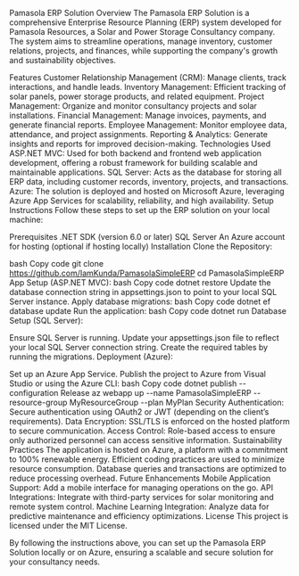 Pamasola ERP Solution
Overview
The Pamasola ERP Solution is a comprehensive Enterprise Resource Planning (ERP) system developed for Pamasola Resources, a Solar and Power Storage Consultancy company. The system aims to streamline operations, manage inventory, customer relations, projects, and finances, while supporting the company's growth and sustainability objectives.

Features
Customer Relationship Management (CRM): Manage clients, track interactions, and handle leads.
Inventory Management: Efficient tracking of solar panels, power storage products, and related equipment.
Project Management: Organize and monitor consultancy projects and solar installations.
Financial Management: Manage invoices, payments, and generate financial reports.
Employee Management: Monitor employee data, attendance, and project assignments.
Reporting & Analytics: Generate insights and reports for improved decision-making.
Technologies Used
ASP.NET MVC: Used for both backend and frontend web application development, offering a robust framework for building scalable and maintainable applications.
SQL Server: Acts as the database for storing all ERP data, including customer records, inventory, projects, and transactions.
Azure: The solution is deployed and hosted on Microsoft Azure, leveraging Azure App Services for scalability, reliability, and high availability.
Setup Instructions
Follow these steps to set up the ERP solution on your local machine:

Prerequisites
.NET SDK (version 6.0 or later)
SQL Server
An Azure account for hosting (optional if hosting locally)
Installation
Clone the Repository:

bash
Copy code
git clone https://github.com/IamKunda/PamasolaSimpleERP
cd PamasolaSimpleERP
App Setup (ASP.NET MVC):
bash
Copy code
dotnet restore
Update the database connection string in appsettings.json to point to your local SQL Server instance.
Apply database migrations:
bash
Copy code
dotnet ef database update
Run the application:
bash
Copy code
dotnet run
Database Setup (SQL Server):

Ensure SQL Server is running.
Update your appsettings.json file to reflect your local SQL Server connection string.
Create the required tables by running the migrations.
Deployment (Azure):

Set up an Azure App Service.
Publish the project to Azure from Visual Studio or using the Azure CLI:
bash
Copy code
dotnet publish --configuration Release
az webapp up --name PamasolaSimpleERP --resource-group MyResourceGroup --plan MyPlan
Security
Authentication: Secure authentication using OAuth2 or JWT (depending on the client’s requirements).
Data Encryption: SSL/TLS is enforced on the hosted platform to secure communication.
Access Control: Role-based access to ensure only authorized personnel can access sensitive information.
Sustainability Practices
The application is hosted on Azure, a platform with a commitment to 100% renewable energy.
Efficient coding practices are used to minimize resource consumption.
Database queries and transactions are optimized to reduce processing overhead.
Future Enhancements
Mobile Application Support: Add a mobile interface for managing operations on the go.
API Integrations: Integrate with third-party services for solar monitoring and remote system control.
Machine Learning Integration: Analyze data for predictive maintenance and efficiency optimizations.
License
This project is licensed under the MIT License.

By following the instructions above, you can set up the Pamasola ERP Solution locally or on Azure, ensuring a scalable and secure solution for your consultancy needs.
